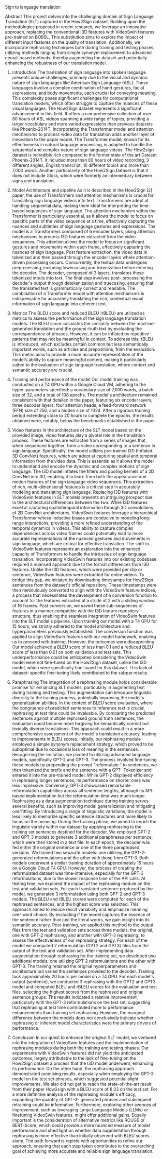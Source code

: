 Sign to language translation

Abstract
This project delves into the challenging domain of Sign Language Translation (SLT) captured in the How2Sign dataset. Building upon the methodologies proposed in recent research, we leverage an innovative approach, replacing the conventional I3D features with VideoSwin features pre-trained on BOBSL. This substitution aims to explore the impact of different input features on the quality of translation. Additionally, we incorporate rephrasing techniques both during training and testing phases, utilizing methods ranging from simple synonym replacement to advanced neural-based methods, thereby augmenting the dataset and potentially enhancing the robustness of our translation model.

1. Introduction
The translation of sign language into spoken language presents unique challenges, primarily due to the visual and dynamic nature of sign languages like American Sign Language (ASL). These languages involve a complex combination of hand gestures, facial expressions, and body movements, each crucial for conveying meaning. This complexity poses significant challenges for computational translation models, which often struggle to capture the nuances of these visual languages. The How2Sign dataset represents a significant advancement in this field. It offers a comprehensive collection of over 80 hours of ASL videos spanning a wide range of topics, providing a larger vocabulary and more varied expressions than previous datasets like Phoenix-2014T. Incorporating the Transformer model and attention mechanisms to process video data for translation adds another layer of innovation to the paper model. The Transformer model, known for its effectiveness in natural language processing, is adapted to handle the sequential and complex nature of sign language videos.
The How2sign dataset is incredibly rich compared to the former state of the art Dataset Phoenix-2014T. It included more than 80 hours of video recording, 3 different angles, English transcript, 10 different topics and more than 7,000 words. Another particularity of the How2Sign Dataset is that it does not include Gloss, which were formerly an intermediary between signs and translation.

2. Model Architecture and pipeline
As it is described in the How2Sign [2] paper, the use of Transformers and attention mechanisms is crucial for translating sign language videos into text. Transformers are adept at handling sequential data, making them ideal for interpreting the time-based sequences of sign language. The attention mechanism within the Transformer is particularly essential, as it allows the model to focus on specific parts of the video sequence at a time, effectively capturing the nuances and subtleties of sign language gestures and expressions. The model is a Transformers composed of 6 encoder layers, using attention mechanisms to process I3D features extracted from the video sequences. This attention allows the model to focus on significant gestures and movements within each frame, effectively capturing the nuances of sign language. Post feature extraction, the video data is tokenized and then passed through the encoder layers where attention-driven processing occurs. Concurrently, the textual data undergoes preprocessing, including lowercasing and tokenization before entering the decoder. The decoder, composed of 3 layers, translates these tokenized inputs into text. The final step involves post- processing the decoder's output through detokenization and truecasing, ensuring that the translated text is grammatically correct and readable. The combination of a Transformer model with attention mechanisms is indispensable for accurately translating the rich, contextual visual information of sign language into coherent text.

3. Metrics
The BLEU score and reduced BLEU (rBLEU) are utilized as metrics to assess the performance of the sign language translation models. The BLEU score calculates the similarity between the machine-generated translation and the ground-truth text by evaluating the correspondence of phrases. However, it can be inflated by repetitive patterns that may not be meaningful in context. To address this, rBLEU is introduced, which excludes certain common but less semantically important words, such as articles and prepositions, from the evaluation. This metric aims to provide a more accurate representation of the model’s ability to capture meaningful content, making it particularly suited to the evaluation of sign language translation, where context and semantic accuracy are crucial.

4. Training and performance of the model
Our model training was conducted on a T4 GPU within a Google Cloud VM, adhering to the hyper-parameters specified: a vocabulary size of 7,000 words, a batch size of 32, and a total of 108 epochs. The model's architecture remained consistent with that detailed in the paper, featuring six encoder layers, three decoder layers, four attention heads, a feed-forward network (FFN) size of 256, and a hidden size of 1024. After a rigorous training period extending close to 20 hours to complete the epochs, the results obtained were, notably, below the benchmarks established in the paper.

5. Video features
In the architecture of the SLT model based on the provided image, video features play a pivotal role in the translation process. These features are extracted from a series of images that, when sequenced together, form a video corresponding to a sentence in sign language. Specifically, the model utilizes pre-trained I3D (Inflated 3D ConvNet) features, which are adept at capturing spatial and temporal information from the video data. This is essential as it allows the model to understand and encode the dynamic and complex motions of sign language. The I3D model inflates the filters and pooling kernels of a 2D ConvNet into 3D, enabling it to learn from both the appearance and motion features of the sign language video sequences. This extraction of rich, multi-dimensional features is a critical step in accurately modeling and translating sign language. 
Replacing I3D features with VideoSwin features in SLT models presents an intriguing prospect due to the architectural differences between the two. While I3D features excel at capturing spatiotemporal information through 3D convolutions of 2D ConvNet architectures, VideoSwin features leverage a hierarchical Transformer whose inductive biases are conducive to modeling long- range interactions, providing a more refined understanding of the temporal dynamics in videos. This ability to capture complex dependencies across video frames could potentially lead to more accurate representations of the nuanced gestures and movements in sign language, which are critical for effective translation. The shift to VideoSwin features represents an exploration into the enhanced capacity of Transformers to handle the intricacies of sign language translation. Incorporating VideoSwin features into our existing codebase required a nuanced approach due to the format differences from I3D features. Unlike the I3D features, which were provided per clip or sentence, VideoSwin features were extracted for entire videos. To bridge this gap, we initiated by downloading timestamps for How2Sign sentences from the dataset's official repository. These timestamps were then meticulously converted to align with the VideoSwin feature indices, a process that necessitated the development of a conversion function to account for the features extracted at a stride of 2 with a sliding window of 16 frames. Post conversion, we saved these sub-sequences of features in a manner compatible with the I3D feature repository structure, thus enabling the seamless integration of VideoSwin features into the SLT model's pipeline. Upon training our model with a T4 GPU for 15 hours, we strictly adhered to the model architecture and hyperparameters previously established. The conversion function was applied to align VideoSwin features with our model framework, enabling us to proceed with training. However, the outcomes were disappointing. Our model achieved a BLEU score of less than 0.1 and a reduced BLEU score of less than 0.01 on both validation and test sets. 
This underperformance could be anticipated considering the VideoSwin model were not fine-tuned on the How2Sign dataset, unlike the I3D model, which were specifically fine-tuned for this dataset. This lack of dataset- specific fine-tuning likely contributed to the subpar results.

6. Paraphrasing
The integration of a rephrasing module holds considerable promise for enhancing SLT models, particularly in augmenting text during training and testing. This augmentation can introduce linguistic diversity to the training process, potentially improving the model's generalization abilities. In the context of BLEU score evaluation, where the congruence of predicted sentences to reference text is crucial, rephrasing at test time could be invaluable. By comparing the predicted sentences against multiple rephrased ground truth sentences, the evaluation could become more forgiving for semantically correct but lexically diverse translations. This approach could result in a more comprehensive assessment of the model's translation accuracy, leading to improvements in BLEU scores. Initially, our rephrasing module employed a simple synonym replacement strategy, which proved to be suboptimal due to occasional loss of meaning in the sentences. Recognizing the limitation, we pivoted to utilizing advanced language models, specifically GPT-2 and GPT-3. The process involved fine-tuning these models by prepending the prompt "reformulate:" to sentences, we then tokenized the prefix and the sentence with a GPT- Tokenizer and entered it into the pre-trained model. While GPT-2 displayed efficiency in rephrasing longer sentences, its performance on shorter ones was less impressive. Conversely, GPT-3 showcased remarkable reformulation capabilities across all sentence lengths, although its API- based implementation but the reformulation time was much longer. Rephrasing as a data augmentation technique during training serves several benefits, such as improving model generalization and mitigating overfitting. By introducing a range of linguistic variations, the model is less likely to memorize specific sentence structures and more likely to focus on the meaning. During the training phase, we aimed to enrich the linguistic variety within our dataset by applying rephrasing to the training set sentences destined for the decoder. We employed GPT-2 and GPT-3 models to generate 3 additional paraphrases per sentence, which were then stored in a text file. In each epoch, the decoder was fed either the original sentence or one of the three paraphrased versions. We trained two separate models: one utilizing the GPT-2-generated reformulations and the other with those from GPT-3. Both models underwent a similar training duration of approximately 15 hours on a Google Cloud T4 GPU. However, the process of creating the reformulated dataset was time-intensive, especially for the GPT-3 reformulations, due to the slower response time of the API calls. At testing time, we explored the impact of the rephrasing module on the test and validation sets. For each translated sentence produced by the model, we generated 3 reformulation using both GPT-2 and GPT-3 models. The BLEU and rBLEU scores were computed for each of the rephrased sentences, and the highest score was selected. This approach aimed to reduce result variability and emphasize meaning over word choice. By evaluating if the model captures the essence of the sentence rather than just the literal words, we gain insight into its semantic accuracy. Post-training, we applied this method to the output files from the test and validation sets across three models: the original, one with GPT-2 rephrasing, and another with GPT-3 rephrasing, to assess the effectiveness of our rephrasing strategy. For each of the model we computed 2 reformulation (GPT2 and GPT3) files from the output of the test and validation set. After implementing data augmentation through rephrasing for the training set, we developed two additional models: one utilizing GPT-2 reformulations and the other with GPT-3. The training retained the original hyperparameters and architecture but varied the sentences provided to the decoder. Training took approximately 20 hours per model on a T4 GPU. For each model's output (sentence), we conducted 3 rephrasing with the GPT2 and GPT3 model and computed BLEU and rBLEU scores for the evaluation and test files, selecting the highest scores from the rephrased and original sentence groups. The results indicated a relative improvement, particularly with the GPT-3 reformulations on the test set, suggesting that rephrasing at test time contributed more to performance enhancements than training set rephrasing. However, the marginal difference between the models does not conclusively indicate whether rephrasing or inherent model characteristics were the primary drivers of performance.

7. Conclusion
In our quest to enhance the original SLT model, we ventured into the integration of VideoSwin features and the implementation of rephrasing modules during both the training and testing phases. Our experiments with VideoSwin features did not yield the anticipated outcomes, largely attributable to the lack of fine-tuning on the How2Sign dataset a process that the I3D model underwent, enhancing its performance. On the other hand, the rephrasing approach demonstrated promising results, especially when employing the GPT-3 model on the test set phrases, which suggested potential slight improvements. We also did not get to reach the state-of-the-art result from their paper How2sign with a BLEU score of 8.03 on the test set. For a more definitive analysis of the rephrasing module's efficacy, expanding the quantity of GPT-3- generated phrases and subsequent retraining could be informative. Furthermore, exploring other avenues of improvement, such as leveraging Large Language Models (LLMs) or finetuning VideoSwin features, might offer additional gains. Equally important is the consideration of alternative metrics like ROUGE or BERT-Score, which could provide a more nuanced measure of model performance and shed light on whether data augmentation through rephrasing is more effective than initially observed with BLEU scores alone. The path forward is replete with opportunities to refine our approach, ensuring that each step taken contributes to the overarching goal of achieving more accurate and reliable sign language translation.




